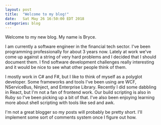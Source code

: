 ```yaml
---
layout: post
title:  "Welcome to my blog!"
date:	Sat May 26 16:50:00 EDT 2018
categories: blog
---
```

Welcome to my new blog. My name is Bryce.

I am currently a software engineer in the financial tech sector. I've been programming professionally for about 3 years now. Lately at work we've come up against a string of very hard problems and I decided that I should document them. I find software development challenges really interesting and it would be nice to see what other people think of them.

I mostly work in C# and F#, but I like to think of myself as a polyglot developer. Some frameworks and tools I've been using are WCF, NServiceBus, Ninject, and Enterprise Library. Recently I did some dabbling in React, but I'm not a fan of frontend work. Our build scripting is also in Ruby so I've been picking up a bit of that. I've also been enjoying learning more about shell scripting with tools like sed and awk.

I'm not a great blogger so my posts will probably be pretty short. I'll implement some sort of comments system once I figure out how.
